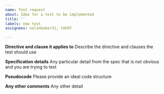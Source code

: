 ```yaml
---
name: Test request
about: Idea for a test to be implemented
title: ''
labels: new test
assignees: nolanbaker31, tmh97

---
```


**Directive and clause it applies to**
Describe the directive and clauses the test should use

**Specification details**
Any particular detail from the spec that is not obvious and you are trying to test

**Pseudocode**
Please provide an ideal code structure

**Any other comments**
Any other detail

